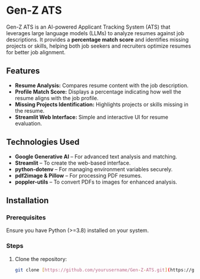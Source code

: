# Gen-Z ATS

Gen-Z ATS is an AI-powered Applicant Tracking System (ATS) that leverages large language models (LLMs) to analyze resumes against job descriptions. It provides a **percentage match score** and identifies missing projects or skills, helping both job seekers and recruiters optimize resumes for better job alignment.

## Features
- **Resume Analysis:** Compares resume content with the job description.
- **Profile Match Score:** Displays a percentage indicating how well the resume aligns with the job profile.
- **Missing Projects Identification:** Highlights projects or skills missing in the resume.
- **Streamlit Web Interface:** Simple and interactive UI for resume evaluation.

## Technologies Used
- **Google Generative AI** – For advanced text analysis and matching.
- **Streamlit** – To create the web-based interface.
- **python-dotenv** – For managing environment variables securely.
- **pdf2image & Pillow** – For processing PDF resumes.
- **poppler-utils** – To convert PDFs to images for enhanced analysis.

## Installation
### Prerequisites
Ensure you have Python (>=3.8) installed on your system.

### Steps
1. Clone the repository:
   ```sh
   git clone [https://github.com/yourusername/Gen-Z-ATS.git](https://github.com/abhishekCS0024/ATS-Resume-System)

